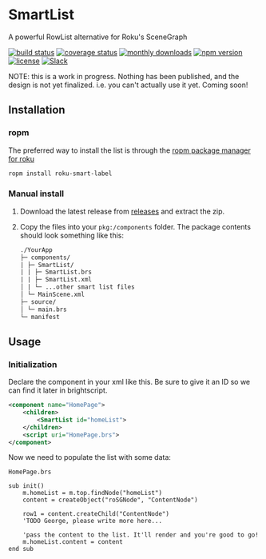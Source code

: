 # SmartList
A powerful RowList alternative for Roku's SceneGraph

[![build status](https://img.shields.io/github/actions/workflow/status/rokucommunity/SmartList/build.yml?branch=master&logo=github)](https://github.com/rokucommunity/SmartList/actions?query=branch%3Amaster+workflow%3Abuild)
[![coverage status](https://img.shields.io/coveralls/github/rokucommunity/SmartList?logo=coveralls)](https://coveralls.io/github/rokucommunity/SmartList?branch=master)
[![monthly downloads](https://img.shields.io/npm/dm/SmartList.svg?sanitize=true&logo=npm&logoColor=)](https://npmcharts.com/compare/SmartList?minimal=true)
[![npm version](https://img.shields.io/npm/v/SmartList.svg?logo=npm)](https://www.npmjs.com/package/SmartList)
[![license](https://img.shields.io/npm/l/SmartList.svg)](LICENSE)
[![Slack](https://img.shields.io/badge/Slack-RokuCommunity-4A154B?logo=slack)](https://join.slack.com/t/rokudevelopers/shared_invite/zt-4vw7rg6v-NH46oY7hTktpRIBM_zGvwA)


NOTE: this is a work in progress. Nothing has been published, and the design is not yet finalized. i.e. you can't actually use it yet. Coming soon!

## Installation
### ropm
The preferred way to install the list is through the [ropm package manager for roku](https://github.com/rokucommunity/ropm)

```bash
ropm install roku-smart-label
```

### Manual install
1. Download the latest release from [releases](https://github.com/rokucommunity/SmartList/releases) and extract the zip.
2. Copy the files into your `pkg:/components` folder. The package contents should look something like this:

    ```graphql
    ./YourApp
    ├─ components/
    | ├─ SmartList/
    | | ├─ SmartList.brs
    | | ├─ SmartList.xml
    │ | └─ ...other smart list files
    │ └─ MainScene.xml
    ├─ source/
    │ └─ main.brs
    └─ manifest
    ```

## Usage
### Initialization
Declare the component in your xml like this. Be sure to give it an ID so we can find it later in brightscript.
```xml
<component name="HomePage">
    <children>
        <SmartList id="homeList">
    </children>
    <script uri="HomePage.brs">
</component>
```

Now we need to populate the list with some data:

`HomePage.brs`
```brightscript
sub init()
    m.homeList = m.top.findNode("homeList")
    content = createObject("roSGNode", "ContentNode")
    
    row1 = content.createChild("ContentNode")
    'TODO George, please write more here...

    'pass the content to the list. It'll render and you're good to go!
    m.homeList.content = content
end sub
```